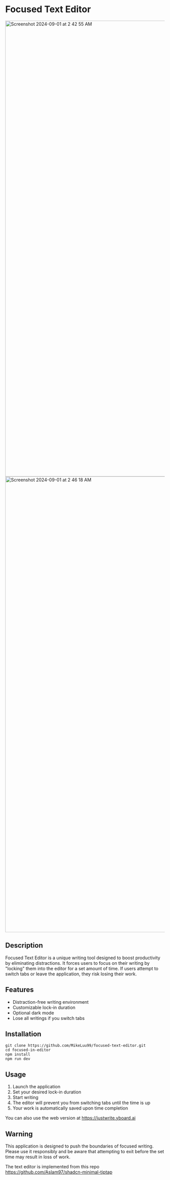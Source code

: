 # Focused Text Editor
<img width="1440" alt="Screenshot 2024-09-01 at 2 42 55 AM" src="https://github.com/user-attachments/assets/ea2d9aa0-1bb5-43b9-901f-58cd85c35404">

<img width="1440" alt="Screenshot 2024-09-01 at 2 46 18 AM" src="https://github.com/user-attachments/assets/7e0678ed-c7b0-42be-9c2e-4b1bdb9c6f3b">

## Description

Focused Text Editor is a unique writing tool designed to boost productivity by eliminating distractions. It forces users to focus on their writing by "locking" them into the editor for a set amount of time. If users attempt to switch tabs or leave the application, they risk losing their work.

## Features

- Distraction-free writing environment
- Customizable lock-in duration
- Optional dark mode
- Lose all writings if you switch tabs

## Installation

```
git clone https://github.com/MikeLuu99/focused-text-editor.git
cd focused-in-editor
npm install
npm run dev
```

## Usage

1. Launch the application
2. Set your desired lock-in duration
3. Start writing
4. The editor will prevent you from switching tabs until the time is up
5. Your work is automatically saved upon time completion

You can also use the web version at https://justwrite.yboard.ai

## Warning

This application is designed to push the boundaries of focused writing. Please use it responsibly and be aware that attempting to exit before the set time may result in loss of work.

The text editor is implemented from this repo https://github.com/Aslam97/shadcn-minimal-tiptap
